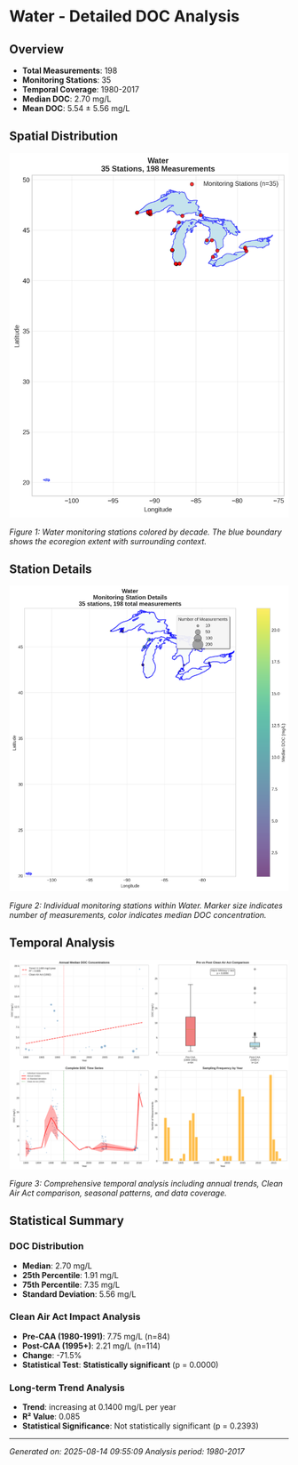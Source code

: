 # Water - Detailed DOC Analysis

## Overview
- **Total Measurements**: 198
- **Monitoring Stations**: 35
- **Temporal Coverage**: 1980-2017
- **Median DOC**: 2.70 mg/L
- **Mean DOC**: 5.54 ± 5.56 mg/L

## Spatial Distribution

![Ecoregion Overview](Water_overview_map.png)

*Figure 1: Water monitoring stations colored by decade. The blue boundary shows the ecoregion extent with surrounding context.*

## Station Details

![Station Details](Water_stations.png)

*Figure 2: Individual monitoring stations within Water. Marker size indicates number of measurements, color indicates median DOC concentration.*

## Temporal Analysis

![Time Series Analysis](Water_timeseries.png)

*Figure 3: Comprehensive temporal analysis including annual trends, Clean Air Act comparison, seasonal patterns, and data coverage.*

## Statistical Summary

### DOC Distribution
- **Median**: 2.70 mg/L
- **25th Percentile**: 1.91 mg/L  
- **75th Percentile**: 7.35 mg/L
- **Standard Deviation**: 5.56 mg/L

### Clean Air Act Impact Analysis

- **Pre-CAA (1980-1991)**: 7.75 mg/L (n=84)
- **Post-CAA (1995+)**: 2.21 mg/L (n=114)
- **Change**: -71.5%
- **Statistical Test**: **Statistically significant** (p = 0.0000)

### Long-term Trend Analysis

- **Trend**: increasing at 0.1400 mg/L per year
- **R² Value**: 0.085
- **Statistical Significance**: Not statistically significant (p = 0.2393)


---
*Generated on: 2025-08-14 09:55:09*
*Analysis period: 1980-2017*
